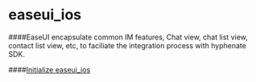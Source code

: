 # easeui_ios

####EaseUI encapsulate common IM features, Chat view, chat list view, contact list view, etc, to faciliate the integration process with hyphenate SDK.

####[Initialize easeui_ios](http://docs.hyphenate.io/im/iosclientintegration/easeuiguide)
